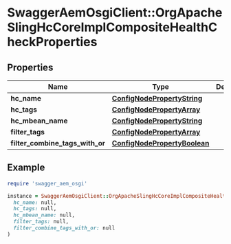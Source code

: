 # SwaggerAemOsgiClient::OrgApacheSlingHcCoreImplCompositeHealthCheckProperties

## Properties

| Name | Type | Description | Notes |
| ---- | ---- | ----------- | ----- |
| **hc_name** | [**ConfigNodePropertyString**](ConfigNodePropertyString.md) |  | [optional] |
| **hc_tags** | [**ConfigNodePropertyArray**](ConfigNodePropertyArray.md) |  | [optional] |
| **hc_mbean_name** | [**ConfigNodePropertyString**](ConfigNodePropertyString.md) |  | [optional] |
| **filter_tags** | [**ConfigNodePropertyArray**](ConfigNodePropertyArray.md) |  | [optional] |
| **filter_combine_tags_with_or** | [**ConfigNodePropertyBoolean**](ConfigNodePropertyBoolean.md) |  | [optional] |

## Example

```ruby
require 'swagger_aem_osgi'

instance = SwaggerAemOsgiClient::OrgApacheSlingHcCoreImplCompositeHealthCheckProperties.new(
  hc_name: null,
  hc_tags: null,
  hc_mbean_name: null,
  filter_tags: null,
  filter_combine_tags_with_or: null
)
```

